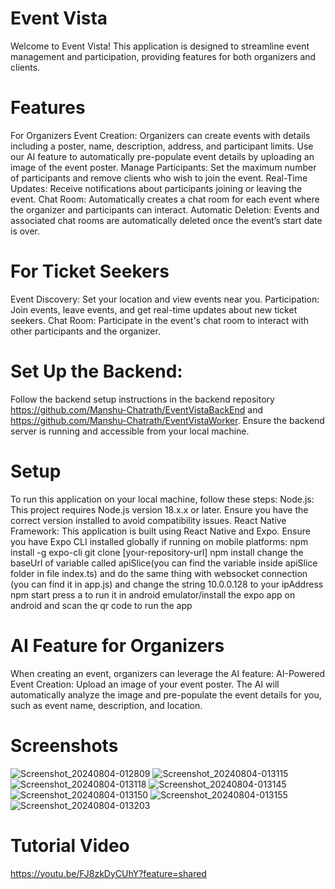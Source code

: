 # Event Vista
Welcome to Event Vista! This application is designed to streamline event management and participation, providing features for both organizers and clients.

# Features
For Organizers
Event Creation: Organizers can create events with details including a poster, name, description, address, and participant limits. Use our AI feature to automatically pre-populate event details by uploading an image of the event poster.
Manage Participants: Set the maximum number of participants and remove clients who wish to join the event.
Real-Time Updates: Receive notifications about participants joining or leaving the event.
Chat Room: Automatically creates a chat room for each event where the organizer and participants can interact.
Automatic Deletion: Events and associated chat rooms are automatically deleted once the event’s start date is over.

# For Ticket Seekers
Event Discovery: Set your location and view events near you.
Participation: Join events, leave events, and get real-time updates about new ticket seekers.
Chat Room: Participate in the event's chat room to interact with other participants and the organizer.

# Set Up the Backend:
Follow the backend setup instructions in the backend repository https://github.com/Manshu-Chatrath/EventVistaBackEnd and https://github.com/Manshu-Chatrath/EventVistaWorker. 
Ensure the backend server is running and accessible from your local machine.

# Setup
To run this application on your local machine, follow these steps:
Node.js: This project requires Node.js version 18.x.x or later. Ensure you have the correct version installed to avoid compatibility issues.
React Native
Framework: This application is built using React Native and Expo. Ensure you have Expo CLI installed globally if running on mobile platforms:
npm install -g expo-cli
git clone [your-repository-url]
npm install
change the baseUrl of variable called apiSlice(you can find the variable inside apiSlice folder in file index.ts) and do the same thing with websocket connection (you can find it in app.js) and change the string 10.0.0.128 to your ipAddress
npm start
press a to run it in android emulator/install the expo app on android and scan the qr code to run the app

# AI Feature for Organizers
When creating an event, organizers can leverage the AI feature:
AI-Powered Event Creation: Upload an image of your event poster. The AI will automatically analyze the image and pre-populate the event details for you, such as event name, description, and location.



# Screenshots
![Screenshot_20240804-012809](https://github.com/user-attachments/assets/56cbd085-486d-4efc-abce-d46befe2f32a)
![Screenshot_20240804-013115](https://github.com/user-attachments/assets/5cc6c12e-8394-4c1e-bc81-038adc2aad49)
![Screenshot_20240804-013118](https://github.com/user-attachments/assets/67eade48-b3ea-4f34-887f-21111138176f)
![Screenshot_20240804-013145](https://github.com/user-attachments/assets/90fdaad4-94d7-4360-95f0-41ec51e82f33)
![Screenshot_20240804-013150](https://github.com/user-attachments/assets/4cfcfd99-b0b3-4327-913f-6317a575fb94)
![Screenshot_20240804-013155](https://github.com/user-attachments/assets/00043d60-99a2-4b71-bbf5-dfb1300c4ff6)
![Screenshot_20240804-013203](https://github.com/user-attachments/assets/bff042bc-226a-4183-8149-aa8945f384ab)


# Tutorial Video
https://youtu.be/FJ8zkDyCUhY?feature=shared
